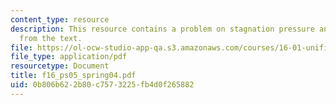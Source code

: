 ```yaml
---
content_type: resource
description: This resource contains a problem on stagnation pressure and another problem
  from the text.
file: https://ol-ocw-studio-app-qa.s3.amazonaws.com/courses/16-01-unified-engineering-i-ii-iii-iv-fall-2005-spring-2006/0b806b622b80c7573225fb4d0f265882_f16_ps05_spring04.pdf
file_type: application/pdf
resourcetype: Document
title: f16_ps05_spring04.pdf
uid: 0b806b62-2b80-c757-3225-fb4d0f265882
---
```


